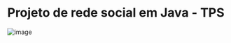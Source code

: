 # Projeto de rede social em Java - TPS



![image](https://user-images.githubusercontent.com/112567643/207685975-89c960a2-f47b-4f90-94a3-0cc54f4d7a33.png)
